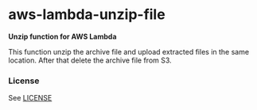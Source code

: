# aws-lambda-unzip-file
**Unzip function for AWS Lambda**

This function unzip the archive file and upload extracted files in the same location. After that delete the archive file from S3.

### License

See [LICENSE](LICENSE)